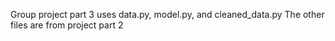 Group project part 3 uses data.py, model.py, and cleaned_data.py
The other files are from project part 2
